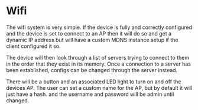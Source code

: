# Wifi

The wifi system is very simple. If the device is fully and correctly configured and the device is set to connect to an AP then it will do so and get a dynamic IP address but will have a custom MDNS instance setup if the client configured it so.

The device will then look through a list of servers trying to connect to them in the order that they exist in its memory. Once a connection to a server has been established, configs can be changed through the server instead.

There will be a button and an associated LED light to turn on and off the devices AP. The user can set a custom name for the AP, but by default it will just have a hash. and the username and password will be admin until changed.
